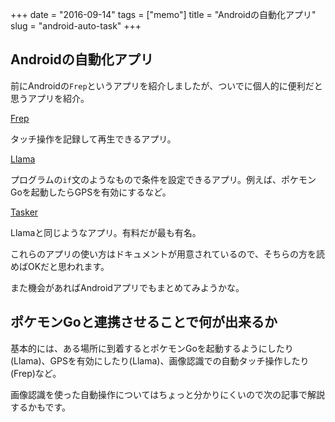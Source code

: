 +++
date = "2016-09-14"
tags =  ["memo"]
title = "Androidの自動化アプリ"
slug = "android-auto-task"
+++

## Androidの自動化アプリ

前にAndroidの`Frep`というアプリを紹介しましたが、ついでに個人的に便利だと思うアプリを紹介。

[Frep](https://play.google.com/store/apps/details?id=com.x0.strai.frep&hl=en)

タッチ操作を記録して再生できるアプリ。

[Llama](https://play.google.com/store/apps/details?id=com.kebab.Llama&hl=en)

プログラムの`if`文のようなもので条件を設定できるアプリ。例えば、ポケモンGoを起動したらGPSを有効にするなど。

[Tasker](https://play.google.com/store/apps/details?id=net.dinglisch.android.taskerm&hl=en)

Llamaと同じようなアプリ。有料だが最も有名。

これらのアプリの使い方はドキュメントが用意されているので、そちらの方を読めばOKだと思われます。

また機会があればAndroidアプリでもまとめてみようかな。

## ポケモンGoと連携させることで何が出来るか

基本的には、ある場所に到着するとポケモンGoを起動するようにしたり(Llama)、GPSを有効にしたり(Llama)、画像認識での自動タッチ操作したり(Frep)など。

画像認識を使った自動操作についてはちょっと分かりにくいので次の記事で解説するかもです。

